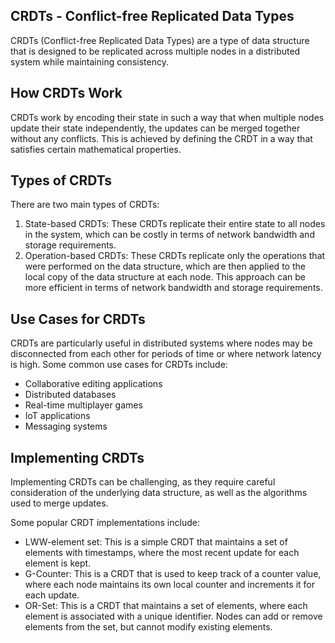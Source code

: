 
## CRDTs - Conflict-free Replicated Data Types

CRDTs (Conflict-free Replicated Data Types) are a type of data structure that is designed to be replicated across multiple nodes in a distributed system while maintaining consistency.

## How CRDTs Work

CRDTs work by encoding their state in such a way that when multiple nodes update their state independently, the updates can be merged together without any conflicts. This is achieved by defining the CRDT in a way that satisfies certain mathematical properties.

## Types of CRDTs

There are two main types of CRDTs:

1. State-based CRDTs: These CRDTs replicate their entire state to all nodes in the system, which can be costly in terms of network bandwidth and storage requirements.
2. Operation-based CRDTs: These CRDTs replicate only the operations that were performed on the data structure, which are then applied to the local copy of the data structure at each node. This approach can be more efficient in terms of network bandwidth and storage requirements.

## Use Cases for CRDTs

CRDTs are particularly useful in distributed systems where nodes may be disconnected from each other for periods of time or where network latency is high. Some common use cases for CRDTs include:

- Collaborative editing applications
- Distributed databases
- Real-time multiplayer games
- IoT applications
- Messaging systems

## Implementing CRDTs

Implementing CRDTs can be challenging, as they require careful consideration of the underlying data structure, as well as the algorithms used to merge updates.

Some popular CRDT implementations include:

- LWW-element set: This is a simple CRDT that maintains a set of elements with timestamps, where the most recent update for each element is kept.
- G-Counter: This is a CRDT that is used to keep track of a counter value, where each node maintains its own local counter and increments it for each update.
- OR-Set: This is a CRDT that maintains a set of elements, where each element is associated with a unique identifier. Nodes can add or remove elements from the set, but cannot modify existing elements.
